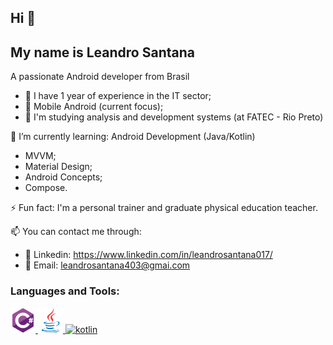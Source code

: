 ## Hi 👋 
## My name is Leandro Santana  
A passionate Android developer from Brasil

 - 🎯 I have 1 year of experience in the IT sector;
 - 🎯 Mobile Android (current focus);
 - 🎯 I'm studying  analysis and development systems (at FATEC - Rio Preto)

 🌱 I’m currently learning: Android Development (Java/Kotlin)

* MVVM;
* Material Design;
* Android Concepts;
* Compose.

⚡ Fun fact: I'm a personal trainer and graduate physical education teacher.

📫 You can contact me through:
* 🎯 Linkedin: https://www.linkedin.com/in/leandrosantana017/
* 🎯 Email: leandrosantana403@gmai.com

<h3 align="left">Languages and Tools:</h3>
<p align="left"> <a href="https://www.w3schools.com/cs/" target="_blank" rel="noreferrer"> 
<img src="https://raw.githubusercontent.com/devicons/devicon/master/icons/csharp/csharp-original.svg" alt="csharp" width="40" height="40"/> 
</a> 
<a href="https://www.java.com" target="_blank" rel="noreferrer"> 
<img src="https://raw.githubusercontent.com/devicons/devicon/master/icons/java/java-original.svg" alt="java" width="40" height="40"/> 
</a> 
<a href="https://kotlinlang.org" target="_blank" rel="noreferrer"> 
<img src="https://www.vectorlogo.zone/logos/kotlinlang/kotlinlang-icon.svg" alt="kotlin" width="40" height="40"/> 
</a> 
</p>

